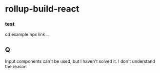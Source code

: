 # rollup-build-react


### test

cd example
npx link ..


## Q
Input components can't be used, but I haven't solved it. I don't understand the reason

